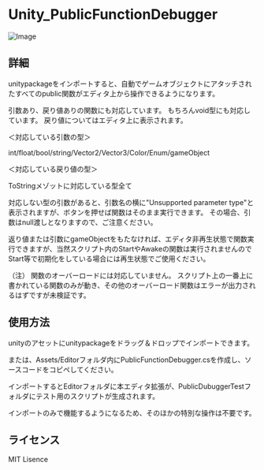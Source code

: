 # Unity_PublicFunctionDebugger

![Image](https://user-images.githubusercontent.com/132959865/236965014-dabc2153-0dde-46d4-8d67-85c38fab57a7.png)

## 詳細

unitypackageをインポートすると、自動でゲームオブジェクトにアタッチされたすべてのpublic関数がエディタ上から操作できるようになります。

引数あり、戻り値ありの関数にも対応しています。
もちろんvoid型にも対応しています。
戻り値についてはエディタ上に表示されます。


＜対応している引数の型＞

int/float/bool/string/Vector2/Vector3/Color/Enum/gameObject

＜対応している戻り値の型＞

ToStringメゾットに対応している型全て


対応しない型の引数があると、引数名の横に"Unsupported parameter type"と表示されますが、ボタンを押せば関数はそのまま実行できます。
その場合、引数はnull渡しとなりますので、ご注意ください。

返り値または引数にgameObjectをもたなければ、エディタ非再生状態で関数実行できますが、当然スクリプト内のStartやAwakeの関数は実行されませんのでStart等で初期化をしている場合には再生状態でご使用ください。

（注）
関数のオーバーロードには対応していません。
スクリプト上の一番上に書かれている関数のみが動き、その他のオーバーロード関数はエラーが出力されるはずですが未検証です。

## 使用方法

unityのアセットにunitypackageをドラッグ＆ドロップでインポートできます。

または、Assets/Editorフォルダ内にPublicFunctionDebugger.csを作成し、ソースコードをコピペしてください。

インポートするとEditorフォルダに本エディタ拡張が、PublicDubuggerTestフォルダにテスト用のスクリプトが生成されます。

インポートのみで機能するようになるため、そのほかの特別な操作は不要です。

## ライセンス
MIT Lisence
